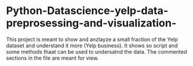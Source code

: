 # Python-Datascience-yelp-data-preprosessing-and-visualization-

This project is meant to show and anzlayze a small fraction of the Yelp dataset and understand it more (Yelp business). It shows so script and some methods thaat can be used to undersatnd the data. The commented sections in the file are meant for view.
